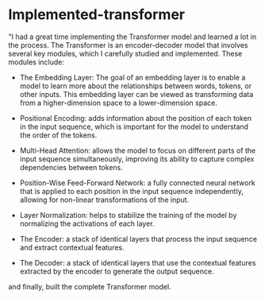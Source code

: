 # Implemented-transformer

"I had a great time implementing the Transformer model and learned a lot in the process. The Transformer is an encoder-decoder model that involves several key modules, which I carefully studied and implemented. These modules include:


* The Embedding Layer: The goal of an embedding layer is to enable a model to learn more about the relationships between words, tokens, or other inputs. This embedding layer can be viewed as transforming data from a higher-dimension space to a lower-dimension space.

* Positional Encoding: adds information about the position of each token in the input sequence, which is important for the model to understand the order of the tokens.

* Multi-Head Attention: allows the model to focus on different parts of the input sequence simultaneously, improving its ability to capture complex dependencies between tokens.

* Position-Wise Feed-Forward Network: a fully connected neural network that is applied to each position in the input sequence independently, allowing for non-linear transformations of the input.

* Layer Normalization: helps to stabilize the training of the model by normalizing the activations of each layer.

* The Encoder: a stack of identical layers that process the input sequence and extract contextual features.

* The Decoder: a stack of identical layers that use the contextual features extracted by the encoder to generate the output sequence.

and finally, built the complete Transformer model.
